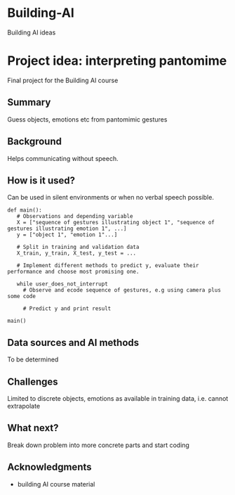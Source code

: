 # Building-AI
Building AI ideas

# Project idea: interpreting pantomime
Final project for the Building AI course

## Summary
Guess objects, emotions etc from pantomimic gestures

## Background
Helps communicating without speech.

## How is it used?
Can be used in silent environments or when no verbal speech possible. 

```
def main():
   # Observations and depending variable
   X = ["sequence of gestures illustrating object 1", "sequence of gestures illustrating emotion 1", ...]
   y = ["object 1", "emotion 1"...]

   # Split in training and validation data
   X_train, y_train, X_test, y_test = ...
   
   # Implement different methods to predict y, evaluate their performance and choose most promising one.
   
   while user_does_not_interrupt 
     # Observe and ecode sequence of gestures, e.g using camera plus some code
     
     # Predict y and print result
     
main()
```

## Data sources and AI methods
To be determined

## Challenges
Limited to discrete objects, emotions as available in training data, i.e. cannot extrapolate

## What next?
Break down problem into more concrete parts and start coding

## Acknowledgments
* building AI course material
